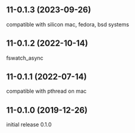 11-0.1.3 (2023-09-26)
----------------------

compatible with silicon mac, fedora, bsd systems

11-0.1.2 (2022-10-14)
----------------------

fswatch\_async


11-0.1.1 (2022-07-14)
----------------------

compatible with pthread on mac


11-0.1.0 (2019-12-26)
----------------------

initial release 0.1.0
